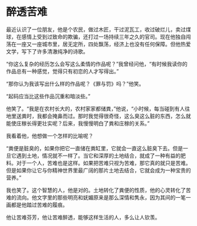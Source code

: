 # 醉透苦难

最近认识了一位朋友，他是个农民，做过木匠，干过泥瓦工，收过破烂儿，卖过煤球，在感情上受到过致命的欺骗，还打过一场持续三年之久的官司。现在他独自闯荡在一座又一座城市里，居无定所，四处飘荡，经济上也没有任何保障。但他热爱文学，写下了许多清澈纯净的诗歌。

“你这么复杂的经历怎么会写这么柔情的作品呢？”我曾经问他，“有时候我读你的作品总有一种感觉，觉得只有初恋的人才写得出。”

“那你认为我该写出什么样的作品呢？《罪与罚》吗？”他笑。

“起码应当比这些作品沉重和暗淡些。”

他笑了。“我是在农村长大的，农村家家都储粪，”他说，“小时候，每当碰到有人往地里送粪时，我都会掩鼻而过。那时我觉得很奇怪，这么臭这么脏的东西，怎么就能使庄稼长得更壮实呢？后来，我慢慢明白了粪和庄稼的关系。”

我看着他，他想做一个怎样的比喻呢？

“粪便是脏臭的，如果你把它一直储在粪缸里，它就会一直这么脏臭下去。但是一旦它遇到土地，情况就不一样了。当它和深厚的土地结合，就成了一种有益的肥料。对于一个人，苦难也是这样。如果把苦难只视为苦难，那它真的就只是苦难。但是如果你让它与你精神世界里最广阔的那片土地去结合，它就会成为一种宝贵的营养。”

我也笑了。这个智慧的人，他是对的。土地转化了粪便的性质，他的心灵转化了苦难的流向。他文字里的那些明亮和妩媚原来是那么深情和隽永，因为其间的一笔一画都是他踏过苦难的履痕。

他让苦难芬芳，他让苦难醉透，能够这样生活的人，多么让人钦羡。